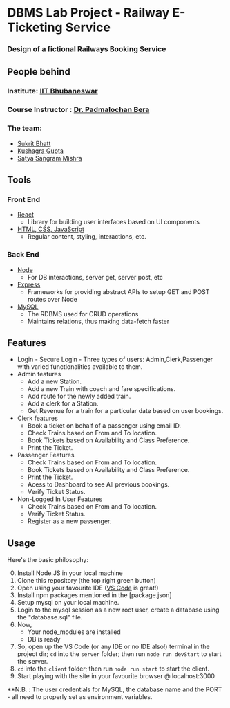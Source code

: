 # DBMS Lab Project - Railway E-Ticketing Service
### Design of a fictional Railways Booking Service

## People behind

### Institute: [IIT Bhubaneswar](https://www.iitbbs.ac.in/)
### Course Instructor : [Dr. Padmalochan Bera](https://scholar.google.co.in/citations?user=_PJ8HK0AAAAJ&hl=en)

### The team:
- [Sukrit Bhatt](https://www.linkedin.com/in/sukritbhatt/)
- [Kushagra Gupta ](https://www.linkedin.com/in/kushagra-gupta-3827a4156/)
- [Satya Sangram Mishra](https://www.linkedin.com/in/satya-sangram/)


## Tools
### Front End
- [React](https://reactjs.org/)
    - Library for building user interfaces based on UI components
- [HTML, CSS, JavaScript](https://html-css-js.com/)
    - Regular content, styling, interactions, etc.


### Back End
- [Node](https://nodejs.org/en/)
    - For DB interactions, server get, server post, etc
- [Express](https://expressjs.com/)
    - Frameworks for providing abstract APIs to setup GET and POST routes over Node
- [MySQL](https://www.mysql.com/)
    - The RDBMS used for CRUD operations
    - Maintains relations, thus making data-fetch faster

## Features
- Login
      - Secure Login
      - Three types of users: Admin,Clerk,Passenger with varied functionalities available to them.
- Admin features
    - Add a new Station.
    - Add a new Train with coach and fare specifications.
    - Add route for the newly added train.
    - Add a clerk for a Station.
    - Get Revenue for a train for a particular date based on user bookings.
- Clerk features
    - Book a ticket on behalf of a passenger using email ID.
    - Check Trains based on From and To location.
    - Book Tickets based on Availability and Class Preference.
    - Print the Ticket.
- Passenger Features
    - Check Trains based on From and To location.
    - Book Tickets based on Availability and Class Preference.
    - Print the Ticket.
    - Acess to Dashboard to see All previous bookings.
    - Verify Ticket Status.
 - Non-Logged In User Features
    - Check Trains based on From and To location.
    - Verify Ticket Status.
    - Register as a new passenger.

## Usage
Here's the basic philosophy:

0. Install Node.JS in your local machine
1. Clone this repository (the top right green button)
2. Open using your favourite IDE ([VS Code](https://code.visualstudio.com/) is great!)
3. Install npm packages mentioned in the [package.json]
4. Setup mysql on your local machine.
5. Login to the mysql session as a new root user, create a database using the "database.sql" file.
6. Now,
    - Your node_modules are installed
    - DB is ready
7. So, open up the VS Code (or any IDE or no IDE also!) terminal in the project dir; `cd` into the `server` folder; then run
    `node run devStart` to start the server.
8. `cd` into the `client` folder; then run
    `node run start` to start the client.
9. Start playing with the site in your favourite browser @ localhost:3000

**N.B. : The user credentials for MySQL, the database name and the PORT - all need to properly set as environment variables. 
